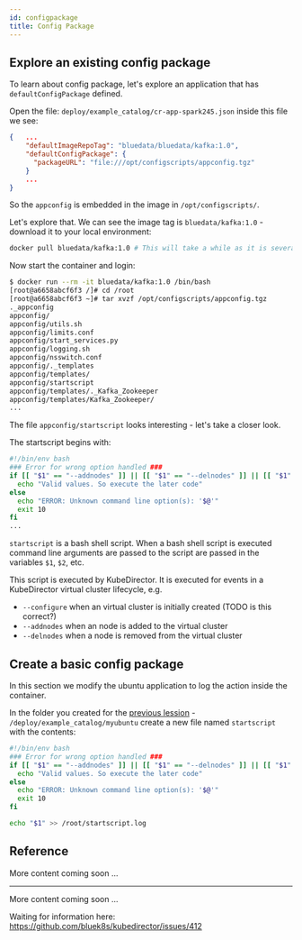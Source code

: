 ```yaml
---
id: configpackage 
title: Config Package
---
```


## Explore an existing config package

To learn about config package, let's explore an application that has `defaultConfigPackage` defined.

Open the file: `deploy/example_catalog/cr-app-spark245.json` inside this file we see:

```json
{   ...
    "defaultImageRepoTag": "bluedata/bluedata/kafka:1.0",
    "defaultConfigPackage": {
      "packageURL": "file:///opt/configscripts/appconfig.tgz"
    }
    ...
}
```

So the `appconfig` is embedded in the image in `/opt/configscripts/`.  

Let's explore that.  We can see the image tag is `bluedata/kafka:1.0` - download it to your local environment:

```bash
docker pull bluedata/kafka:1.0 # This will take a while as it is several GB!!
```

Now start the container and login:

```bash
$ docker run --rm -it bluedata/kafka:1.0 /bin/bash
[root@a6658abcf6f3 /]# cd /root
[root@a6658abcf6f3 ~]# tar xvzf /opt/configscripts/appconfig.tgz
._appconfig
appconfig/
appconfig/utils.sh
appconfig/limits.conf
appconfig/start_services.py
appconfig/logging.sh
appconfig/nsswitch.conf
appconfig/._templates
appconfig/templates/
appconfig/startscript
appconfig/templates/._Kafka_Zookeeper
appconfig/templates/Kafka_Zookeeper/
...
```

The file `appconfig/startscript` looks interesting - let's take a closer look.  

The startscript begins with:

```bash
#!/bin/env bash
### Error for wrong option handled ###
if [[ "$1" == "--addnodes" ]] || [[ "$1" == "--delnodes" ]] || [[ "$1" == "--configure" ]]; then
  echo "Valid values. So execute the later code"
else
  echo "ERROR: Unknown command line option(s): '$@'"
  exit 10
fi
...
```

`startscript` is a bash shell script.  When a bash shell script is executed command line arguments
are passed to the script are passed in the variables `$1`, `$2`, etc.

This script is executed by KubeDirector.  It is executed for events in a KubeDirector virtual cluster lifecycle, e.g.

 - `--configure` when an virtual cluster is initially created (TODO is this correct?)
 - `--addnodes` when an node is added to the virtual cluster
 - `--delnodes` when a node is removed from the virtual cluster
 
## Create a basic config package

In this section we modify the ubuntu application to log the action inside the container.

In the folder you created for the [previous lession](/docs/kd-img-dev/customdockerimage) - `/deploy/example_catalog/myubuntu` 
create a new file named `startscript` with the contents:

```bash
#!/bin/env bash
### Error for wrong option handled ###
if [[ "$1" == "--addnodes" ]] || [[ "$1" == "--delnodes" ]] || [[ "$1" == "--configure" ]]; then
  echo "Valid values. So execute the later code"
else
  echo "ERROR: Unknown command line option(s): '$@'"
  exit 10
fi

echo "$1" >> /root/startscript.log
```


## Reference

More content coming soon ...

---

More content coming soon ...

Waiting for information here: https://github.com/bluek8s/kubedirector/issues/412